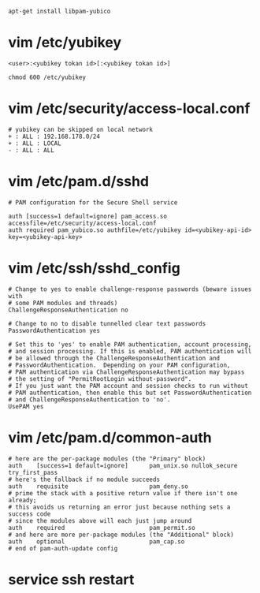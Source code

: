     apt-get install libpam-yubico

# vim /etc/yubikey

	<user>:<yubikey tokan id>[:<yubikey tokan id>]

    chmod 600 /etc/yubikey

# vim /etc/security/access-local.conf
	# yubikey can be skipped on local network
	+ : ALL : 192.168.178.0/24
	+ : ALL : LOCAL
	- : ALL : ALL

# vim /etc/pam.d/sshd
	# PAM configuration for the Secure Shell service

	auth [success=1 default=ignore] pam_access.so accessfile=/etc/security/access-local.conf
	auth required pam_yubico.so authfile=/etc/yubikey id=<yubikey-api-id> key=<yubikey-api-key>

# vim /etc/ssh/sshd_config
	# Change to yes to enable challenge-response passwords (beware issues with
	# some PAM modules and threads)
	ChallengeResponseAuthentication no

	# Change to no to disable tunnelled clear text passwords
	PasswordAuthentication yes

	# Set this to 'yes' to enable PAM authentication, account processing,
	# and session processing. If this is enabled, PAM authentication will
	# be allowed through the ChallengeResponseAuthentication and
	# PasswordAuthentication.  Depending on your PAM configuration,
	# PAM authentication via ChallengeResponseAuthentication may bypass
	# the setting of "PermitRootLogin without-password".
	# If you just want the PAM account and session checks to run without
	# PAM authentication, then enable this but set PasswordAuthentication
	# and ChallengeResponseAuthentication to 'no'.
	UsePAM yes

# vim /etc/pam.d/common-auth
	# here are the per-package modules (the "Primary" block)
	auth    [success=1 default=ignore]      pam_unix.so nullok_secure try_first_pass
	# here's the fallback if no module succeeds
	auth    requisite                       pam_deny.so
	# prime the stack with a positive return value if there isn't one already;
	# this avoids us returning an error just because nothing sets a success code
	# since the modules above will each just jump around
	auth    required                        pam_permit.so
	# and here are more per-package modules (the "Additional" block)
	auth    optional                        pam_cap.so
	# end of pam-auth-update config

# service ssh restart
